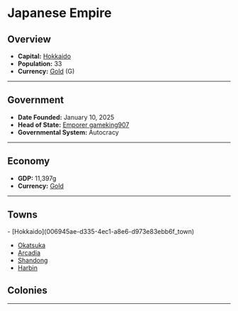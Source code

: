 <!--UNDEDITED FILE, remove this entire line if this file has been edited!-->
# <!--NAME-->Japanese Empire<!--NAME-->

## Overview

- **Capital:** <!--CAPITAL_LINK-->[Hokkaido](006945ae-d335-4ec1-a8e6-d973e83ebb6f_town)<!--CAPITAL_LINK-->
- **Population:** <!--POPULATION-->33<!--POPULATION-->
- **Currency:** <!--CURRENCY_LINK-->[Gold](Gold_currency)<!--CURRENCY_LINK--> (<!--CURRENCY_ABV-->G<!--CURRENCY_ABV-->)

---

## Government

- **Date Founded:** <!--FOUNDED-->January 10, 2025<!--FOUNDED-->
- **Head of State:** <!--LEADER_TITLE_LINK-->[Emporer gameking907](gameking907_user)<!--LEADER_TITLE_LINK-->
- **Governmental System:** <!--GOVERNMENT-->Autocracy<!--GOVERNMENT-->

---

## Economy

- **GDP:** <!--GDP-->11,397g<!--GDP-->
- **Currency:** <!--CURRENCY_LINK-->[Gold](Gold_currency)<!--CURRENCY_LINK-->

---

## Towns

<!--TOWNS-->- [Hokkaido](006945ae-d335-4ec1-a8e6-d973e83ebb6f_town)
- [Okatsuka](cf3d85db-abc9-4381-841b-9769bcd8d2c2_town)
- [Arcadia](e148021b-361c-4d57-9e09-71d8b181be2b_town)
- [Shandong](5efed49e-cc74-4762-aedf-e392c1c697a9_town)
- [Harbin](a3b0d1ce-0e32-4163-a35f-4eb5b4e174dc_town)<!--TOWNS-->

## Colonies

<!--COLONIES--><!--COLONIES-->

---